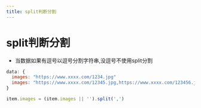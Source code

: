 ```yaml
---
title: split判断分割
---
```


# split判断分割

*   当数据如果有逗号以逗号分割字符串,没逗号不使用split分割

```javascript
data: {
  images: "https://www.xxxx.com/1234.jpg"
  images: "https://www.xxxx.com/12345.jpg,https://www.xxxx.com/123456.jpg"
}

item.images = (item.images || '').split(',')
```
